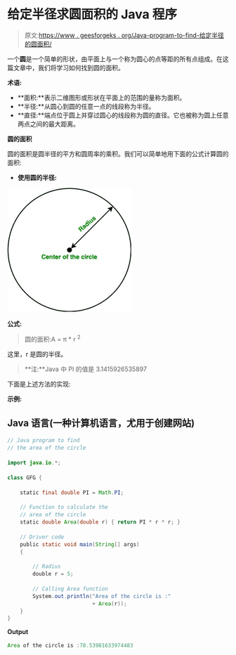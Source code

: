 # 给定半径求圆面积的 Java 程序

> 原文:[https://www . geesforgeks . org/Java-program-to-find-给定半径的圆面积/](https://www.geeksforgeeks.org/java-program-to-find-the-area-of-a-circle-given-the-radius/)

一个**圆**是一个简单的形状，由平面上与一个称为圆心的点等距的所有点组成。在这篇文章中，我们将学习如何找到圆的面积。

**术语:**

*   **面积:**表示二维图形或形状在平面上的范围的量称为面积。
*   **半径:**从圆心到圆的任意一点的线段称为半径。
*   **直径:**端点位于圆上并穿过圆心的线段称为圆的直径。它也被称为圆上任意两点之间的最大距离。

**圆的面积**

圆的面积是圆半径的平方和圆周率的乘积。我们可以简单地用下面的公式计算圆的面积:

*   **使用圆的半径:**

![](img/9914423defd6ec6bd7b7c0dc67927b47.png)

**公式:**

> 圆的面积:A = π * r <sup>2</sup>

这里，r 是圆的半径。

> **注:**Java 中 PI 的值是 3.1415926535897

下面是上述方法的实现:

**示例:**

## Java 语言(一种计算机语言，尤用于创建网站)

```java
// Java program to find
// the area of the circle

import java.io.*;

class GFG {

    static final double PI = Math.PI;

    // Function to calculate the
    // area of the circle
    static double Area(double r) { return PI * r * r; }

    // Driver code
    public static void main(String[] args)
    {

        // Radius
        double r = 5;

        // Calling Area function
        System.out.println("Area of the circle is :"
                           + Area(r));
    }
}
```

**Output**

```java
Area of the circle is :78.53981633974483
```